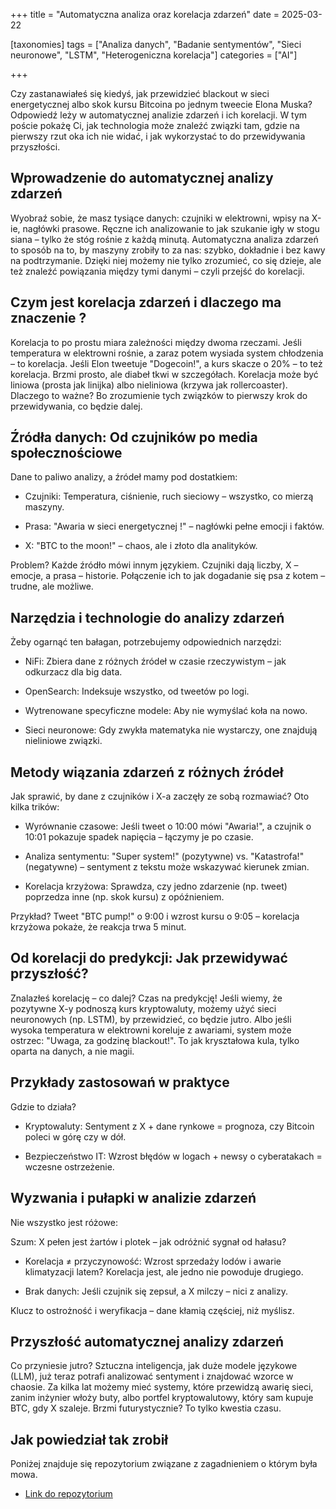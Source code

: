 +++
title = "Automatyczna analiza oraz korelacja zdarzeń"
date = 2025-03-22

[taxonomies]
tags = ["Analiza danych", "Badanie sentymentów", "Sieci neuronowe", "LSTM", "Heterogeniczna korelacja"]
categories = ["AI"]

+++

Czy zastanawiałeś się kiedyś, jak przewidzieć blackout w sieci energetycznej albo skok kursu Bitcoina po jednym tweecie Elona Muska? Odpowiedź leży w automatycznej analizie zdarzeń i ich korelacji. W tym poście pokażę Ci, jak technologia może znaleźć związki tam, gdzie na pierwszy rzut oka ich nie widać, i jak wykorzystać to do przewidywania przyszłości.


## Wprowadzenie do automatycznej analizy zdarzeń

Wyobraź sobie, że masz tysiące danych: czujniki w elektrowni, wpisy na X-ie, nagłówki prasowe. Ręczne ich analizowanie to jak szukanie igły w stogu siana – tylko że stóg rośnie z każdą minutą. Automatyczna analiza zdarzeń to sposób na to, by maszyny zrobiły to za nas: szybko, dokładnie i bez kawy na podtrzymanie. Dzięki niej możemy nie tylko zrozumieć, co się dzieje, ale też znaleźć powiązania między tymi danymi – czyli przejść do korelacji.


## Czym jest korelacja zdarzeń i dlaczego ma znaczenie ?

Korelacja to po prostu miara zależności między dwoma rzeczami. Jeśli temperatura w elektrowni rośnie, a zaraz potem wysiada system chłodzenia – to korelacja. Jeśli Elon tweetuje "Dogecoin!", a kurs skacze o 20% – to też korelacja. Brzmi prosto, ale diabeł tkwi w szczegółach. Korelacja może być liniowa (prosta jak linijka) albo nieliniowa (krzywa jak rollercoaster). Dlaczego to ważne? Bo zrozumienie tych związków to pierwszy krok do przewidywania, co będzie dalej.


## Źródła danych: Od czujników po media społecznościowe

Dane to paliwo analizy, a źródeł mamy pod dostatkiem:

- Czujniki: Temperatura, ciśnienie, ruch sieciowy – wszystko, co mierzą maszyny.

- Prasa: "Awaria w sieci energetycznej !" – nagłówki pełne emocji i faktów.

- X: "BTC to the moon!" – chaos, ale i złoto dla analityków.

Problem? Każde źródło mówi innym językiem. Czujniki dają liczby, X – emocje, a prasa – historie. 
Połączenie ich to jak dogadanie się psa z kotem – trudne, ale możliwe.

## Narzędzia i technologie do analizy zdarzeń

Żeby ogarnąć ten bałagan, potrzebujemy odpowiednich narzędzi:

- NiFi: Zbiera dane z różnych źródeł w czasie rzeczywistym – jak odkurzacz dla big data.

- OpenSearch: Indeksuje wszystko, od tweetów po logi.

- Wytrenowane specyficzne modele: Aby nie wymyślać koła na nowo. 

- Sieci neuronowe: Gdy zwykła matematyka nie wystarczy, one znajdują nieliniowe związki.

## Metody wiązania zdarzeń z różnych źródeł

Jak sprawić, by dane z czujników i X-a zaczęły ze sobą rozmawiać? Oto kilka trików:

- Wyrównanie czasowe: Jeśli tweet o 10:00 mówi "Awaria!", a czujnik o 10:01 pokazuje spadek napięcia – łączymy je po czasie.

- Analiza sentymentu: "Super system!" (pozytywne) vs. "Katastrofa!" (negatywne) – sentyment z tekstu może wskazywać kierunek zmian.

- Korelacja krzyżowa: Sprawdza, czy jedno zdarzenie (np. tweet) poprzedza inne (np. skok kursu) z opóźnieniem.

Przykład? Tweet "BTC pump!" o 9:00 i wzrost kursu o 9:05 – korelacja krzyżowa pokaże, że reakcja trwa 5 minut.


## Od korelacji do predykcji: Jak przewidywać przyszłość?

Znalazłeś korelację – co dalej? Czas na predykcję! Jeśli wiemy, że pozytywne X-y podnoszą kurs kryptowaluty, możemy użyć sieci neuronowych (np. LSTM), by przewidzieć, co będzie jutro. 
Albo jeśli wysoka temperatura w elektrowni koreluje z awariami, system może ostrzec: "Uwaga, za godzinę blackout!". To jak kryształowa kula, tylko oparta na danych, a nie magii.

## Przykłady zastosowań w praktyce

Gdzie to działa?

- Kryptowaluty: Sentyment z X + dane rynkowe = prognoza, czy Bitcoin poleci w górę czy w dół.

- Bezpieczeństwo IT: Wzrost błędów w logach + newsy o cyberatakach = wczesne ostrzeżenie.

## Wyzwania i pułapki w analizie zdarzeń

Nie wszystko jest różowe:

Szum: X pełen jest żartów i plotek – jak odróżnić sygnał od hałasu?

- Korelacja ≠ przyczynowość: Wzrost sprzedaży lodów i awarie klimatyzacji latem? Korelacja jest, ale jedno nie powoduje drugiego.

- Brak danych: Jeśli czujnik się zepsuł, a X milczy – nici z analizy.

Klucz to ostrożność i weryfikacja – dane kłamią częściej, niż myślisz.

## Przyszłość automatycznej analizy zdarzeń

Co przyniesie jutro? Sztuczna inteligencja, jak duże modele językowe (LLM), już teraz potrafi analizować sentyment i znajdować wzorce w chaosie. 
Za kilka lat możemy mieć systemy, które przewidzą awarię sieci, zanim inżynier włoży buty, albo portfel kryptowalutowy, który sam kupuje BTC, gdy X szaleje. 
Brzmi futurystycznie? To tylko kwestia czasu.

## Jak powiedział tak zrobił

Poniżej znajduje się repozytorium związane z zagadnieniem o którym była mowa.
-  [Link do repozytorium](https://github.com/BobakMariusz/events-correlations/tree/main)
